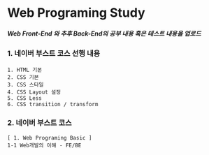 Web Programing Study 
===========

##### Web Front-End 와 추후 Back-End의 공부 내용 혹은 테스트 내용을 업로드

### 1. 네이버 부스트 코스 선행 내용
```
1. HTML 기본
2. CSS 기본
3. CSS 스타일
4. CSS Layout 설정
5. CSS Less 
6. CSS transition / transform
```

### 2. 네이버 부스트 코스
```
[ 1. Web Programing Basic ]
1-1 Web개발의 이해 - FE/BE 

```
